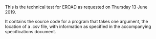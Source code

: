 This is the technical test for EROAD as requested on Thursday 13 June 2019.

It contains the source code for a program that takes one argument, the location of a .csv file, with information as specified in the accompanying specifications document.

